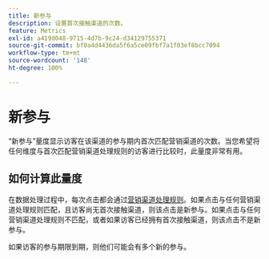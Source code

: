 ```yaml
---
title: 新参与
description: 设置首次接触渠道的次数。
feature: Metrics
exl-id: a419d048-9715-4d7b-9c24-d34129755371
source-git-commit: bf0a4d4436da5f6a5ce09fbf7a1f03ef8bcc7094
workflow-type: tm+mt
source-wordcount: '148'
ht-degree: 100%

---
```


# 新参与

“新参与”量度显示访客在该渠道的参与期内首次匹配营销渠道的次数。当您希望将任何维度与首次匹配营销渠道处理规则的访客进行比较时，此量度非常有用。

## 如何计算此量度

在数据处理过程中，每次点击都会通过[营销渠道处理规则](/help/admin/admin/c-manage-report-suites/c-edit-report-suites/marketing-channels/c-rules.md)。如果点击与任何营销渠道处理规则匹配，且访客尚无首次接触渠道，则该点击是新参与。如果点击与任何营销渠道处理规则不匹配，或者如果访客已经拥有首次接触渠道，则该点击不是新参与。

如果访客的参与期限到期，则他们可能会有多个新的参与。
